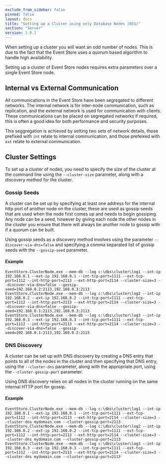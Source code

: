 ```yaml
---
exclude_from_sidebar: false
pinned: false
layout: docs
title: "Setting up a Cluster using only Database Nodes (OSS)"
section: "Server"
version: 3.0.1
---
```


<span class="note">
When setting up a cluster you will want an odd number of nodes. This is due to the fact that the Event Store uses a quorum based algorithm to handle high availability. 
</span>

Setting up a cluster of Event Store nodes requires extra parameters over a single Event Store node.

## Internal vs External Communication

All communications in the Event Store have been segregated to different networks. The internal network is for inter-node communication, such as replication, and the external network is used for communication with clients. These communications can be placed on segregated networks if required, this is often a good idea for both performance and security purposes.

This seggregation is achieved by setting two sets of network details, those prefixed with `int` relate to internal communication, and those prefeixed with `ext` relate to external communication.

## Cluster Settings

To set up a cluster of nodes, you need to specify the size of the cluster at the command line using the `--cluster-size` parameter, along with a discovery method for the cluster.

### Gossip Seeds

A cluster can be set up by specifying at least one address for the internal http port of another node on the cluster, these are used as gossip seeds that are used when the node first comes up and needs to begin gossiping. Any node can be a seed, however by giving each node the other nodes in the cluster you ensure that there will always be another node to gossip with if a quorum can be built.

Using gossip seeds as a discovery method involves using the parameter `--discover-via-dns=false` and specifying a comma separated list of gossip seeds with the `--gossip-seed` parameter.

#### Example

```
EventStore.ClusterNode.exe --mem-db --log c:\dbs\cluster\log1 --int-ip 192.168.0.1 --ext-ip 192.168.0.1 --int-tcp-port=1111 --ext-tcp-port=1112 --int-http-port=2113 --ext-http-port=2114 --cluster-size=3 --discover-via-dns=false --gossip-seed=192.168.0.2:2113,192.168.0.3:2113
EventStore.ClusterNode.exe --mem-db --log c:\dbs\cluster\log2 --int-ip 192.168.0.2 --ext-ip 192.168.0.2 --int-tcp-port=1111 --ext-tcp-port=1112 --int-http-port=2113 --ext-http-port=2114 --cluster-size=3 --discover-via-dns=false --gossip-seed=192.168.0.1:2113,192.168.0.3:2113
EventStore.ClusterNode.exe --mem-db --log c:\dbs\cluster\log3 --int-ip 192.168.0.3 --ext-ip 192.168.0.3 --int-tcp-port=1111 --ext-tcp-port=1112 --int-http-port=2113 --ext-http-port=2114 --cluster-size=3 --discover-via-dns=false --gossip-seed=192.168.0.1:2113,192.168.0.2:2113
```

### DNS Discovery

A cluster can be set up with DNS discovery by creating a DNS entry that points to all of the nodes in the cluster and then specifying that DNS entry, using the `--cluster-dns` parameter, along with the appropriate port, using the `--cluster-gossip-port` parameter.

<span class="note">
Using DNS discovery relies on all nodes in the cluster running on the same internal HTTP port for gossip.
</span>

#### Example

```
EventStore.ClusterNode.exe --mem-db --log c:\dbs\cluster\log1 --int-ip 192.168.0.1 --ext-ip 192.168.0.1 --int-tcp-port=1111 --ext-tcp-port=1112 --int-http-port=2113 --ext-http-port=2114 --cluster-size=3 --cluster-dns mydomain.com --cluster-gossip-port=2113
EventStore.ClusterNode.exe --mem-db --log c:\dbs\cluster\log2 --int-ip 192.168.0.2 --ext-ip 192.168.0.2 --int-tcp-port=1111 --ext-tcp-port=1112 --int-http-port=2113 --ext-http-port=2114 --cluster-size=3 --cluster-dns mydomain.com --cluster-gossip-port=2113
EventStore.ClusterNode.exe --mem-db --log c:\dbs\cluster\log3 --int-ip 192.168.0.3 --ext-ip 192.168.0.3 --int-tcp-port=1111 --ext-tcp-port=1112 --int-http-port=2113 --ext-http-port=2114 --cluster-size=3 --cluster-dns mydomain.com --cluster-gossip-port=2113
```